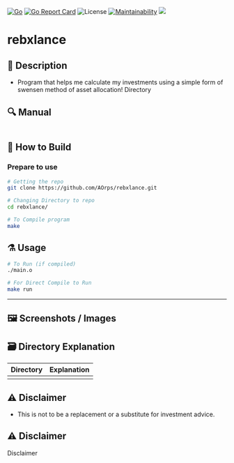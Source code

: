 [![Go](https://github.com/AOrps/rebxlance/actions/workflows/go.yml/badge.svg)](https://github.com/AOrps/rebxlance/actions/workflows/go.yml)
[![Go Report Card](https://goreportcard.com/badge/github.com/AOrps/rebxlance)](https://goreportcard.com/report/github.com/AOrps/rebxlance)
![License](https://img.shields.io/github/license/AOrps/rebxlance)
[![Maintainability](https://api.codeclimate.com/v1/badges/4e5372c279e42457ecfb/maintainability)](https://codeclimate.com/github/AOrps/rebxlance/maintainability)
[![](https://img.shields.io/badge/Layout-Go%20Standard-informational)](https://github.com/golang-standards/project-layout)
# rebxlance
<!-- rebxlance logo -->

## :memo: Description
- Program that helps me calculate my investments using a simple form of swensen method of asset allocation!
Directory
## :mag: Manual

```txt

```

## :hammer: How to Build
### Prepare to use
```sh
# Getting the repo
git clone https://github.com/AOrps/rebxlance.git

# Changing Directory to repo
cd rebxlance/

# To Compile program
make
```

## :alembic: Usage
```sh
# To Run (if compiled)
./main.o

# For Direct Compile to Run
make run
```

---

## :framed_picture: Screenshots / Images

## :card_file_box: Directory Explanation

| Directory | Explanation
| :-------: | :---------
|  | 


## :warning: Disclaimer
- This is not to be a replacement or a substitute for investment advice. 


## :warning: Disclaimer
Disclaimer
